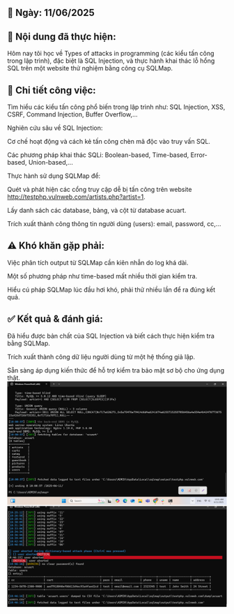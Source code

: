 ## 📅 Ngày: 11/06/2025
## 📘 Nội dung đã thực hiện:
Hôm nay tôi học về Types of attacks in programming (các kiểu tấn công trong lập trình), đặc biệt là SQL Injection, và thực hành khai thác lỗ hổng SQL trên một website thử nghiệm bằng công cụ SQLMap.

## 🔧 Chi tiết công việc:
Tìm hiểu các kiểu tấn công phổ biến trong lập trình như:
SQL Injection, XSS, CSRF, Command Injection, Buffer Overflow,...

Nghiên cứu sâu về SQL Injection:

Cơ chế hoạt động và cách kẻ tấn công chèn mã độc vào truy vấn SQL.

Các phương pháp khai thác SQLi:
Boolean-based, Time-based, Error-based, Union-based,...

Thực hành sử dụng SQLMap để:

Quét và phát hiện các cổng truy cập dễ bị tấn công trên website http://testphp.vulnweb.com/artists.php?artist=1.
 
Lấy danh sách các database, bảng, và cột từ database acuart.

Trích xuất thành công thông tin người dùng (users): email, password, cc,...

## ⚠️ Khó khăn gặp phải:
Việc phân tích output từ SQLMap cần kiên nhẫn do log khá dài.

Một số phương pháp như time-based mất nhiều thời gian kiểm tra.

Hiểu cú pháp SQLMap lúc đầu hơi khó, phải thử nhiều lần để ra đúng kết quả.

## ✅ Kết quả & đánh giá:
Đã hiểu được bản chất của SQL Injection và biết cách thực hiện kiểm tra bằng SQLMap.

Trích xuất thành công dữ liệu người dùng từ một hệ thống giả lập.

Sẵn sàng áp dụng kiến thức để hỗ trợ kiểm tra bảo mật sơ bộ cho ứng dụng thật.
![Hinh anh](images/sqlmap.png)
![Hinh anh](images/sqlmap2.png)